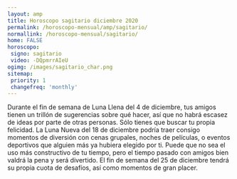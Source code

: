 ```yaml
---
layout: amp
title: Horoscopo sagitario diciembre 2020 
permalink: /horoscopo-mensual/amp/sagitario/
normallink: /horoscopo-mensual/sagitario/
home: FALSE
horoscopo:
 signo: sagitario
 video: -DQpmrrAIeU
ogimg: /images/sagitario_char.png
sitemap:
 priority: 1
 changefreq: 'monthly'
---
```



Durante el fin de semana de Luna Llena del 4 de diciembre, tus amigos tienen un trillón de sugerencias sobre qué hacer, así que no habrá escasez de ideas por parte de otras personas. Sólo tienes que buscar tu propia felicidad. La Luna Nueva del 18 de diciembre podría traer consigo momentos de diversión con cenas grupales, noches de películas, o eventos deportivos que alguien más ya hubiera elegido por ti. Puede que no sea el uso más constructivo de tu tiempo, pero el tiempo pasado con amigos bien valdrá la pena y será divertido. El fin de semana del 25 de diciembre tendrá su propia cuota de desafíos, así como momentos de gran placer.
